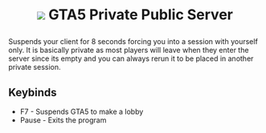 # <p align="center">![](GTAPPSIcon.ico) GTA5 Private Public Server</p>
Suspends your client for 8 seconds forcing you into a session with yourself only. It is basically private as most players will leave when they enter the server since its empty and you can always rerun it to be placed in another private session.

## Keybinds

* F7 - Suspends GTA5 to make a lobby
* Pause - Exits the program
